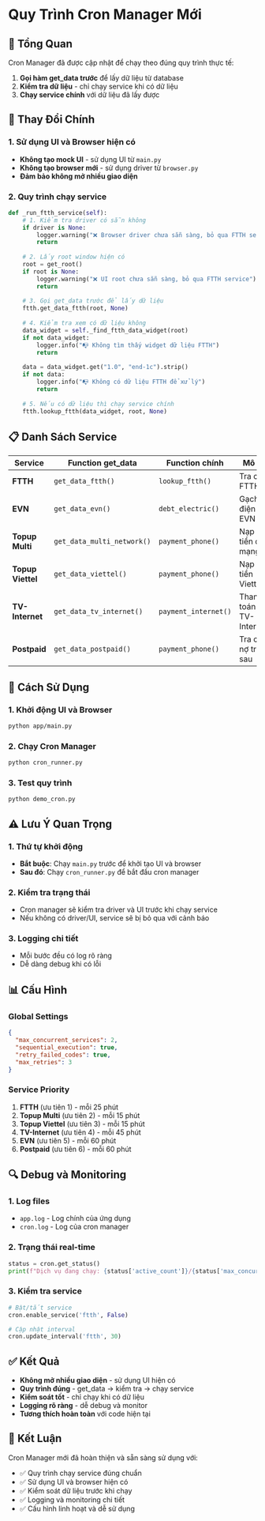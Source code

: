# Quy Trình Cron Manager Mới

## 🎯 Tổng Quan

Cron Manager đã được cập nhật để chạy theo đúng quy trình thực tế:
1. **Gọi hàm get_data trước** để lấy dữ liệu từ database
2. **Kiểm tra dữ liệu** - chỉ chạy service khi có dữ liệu
3. **Chạy service chính** với dữ liệu đã lấy được

## 🔧 Thay Đổi Chính

### 1. Sử dụng UI và Browser hiện có
- **Không tạo mock UI** - sử dụng UI từ `main.py`
- **Không tạo browser mới** - sử dụng driver từ `browser.py`
- **Đảm bảo không mở nhiều giao diện**

### 2. Quy trình chạy service
```python
def _run_ftth_service(self):
    # 1. Kiểm tra driver có sẵn không
    if driver is None:
        logger.warning("❌ Browser driver chưa sẵn sàng, bỏ qua FTTH service")
        return
    
    # 2. Lấy root window hiện có
    root = get_root()
    if root is None:
        logger.warning("❌ UI root chưa sẵn sàng, bỏ qua FTTH service")
        return
    
    # 3. Gọi get_data trước để lấy dữ liệu
    ftth.get_data_ftth(root, None)
    
    # 4. Kiểm tra xem có dữ liệu không
    data_widget = self._find_ftth_data_widget(root)
    if not data_widget:
        logger.info("📭 Không tìm thấy widget dữ liệu FTTH")
        return
    
    data = data_widget.get("1.0", "end-1c").strip()
    if not data:
        logger.info("📭 Không có dữ liệu FTTH để xử lý")
        return
    
    # 5. Nếu có dữ liệu thì chạy service chính
    ftth.lookup_ftth(data_widget, root, None)
```

## 📋 Danh Sách Service

| Service | Function get_data | Function chính | Mô tả |
|---------|------------------|----------------|-------|
| **FTTH** | `get_data_ftth()` | `lookup_ftth()` | Tra cứu FTTH |
| **EVN** | `get_data_evn()` | `debt_electric()` | Gạch điện EVN |
| **Topup Multi** | `get_data_multi_network()` | `payment_phone()` | Nạp tiền đa mạng |
| **Topup Viettel** | `get_data_viettel()` | `payment_phone()` | Nạp tiền Viettel |
| **TV-Internet** | `get_data_tv_internet()` | `payment_internet()` | Thanh toán TV-Internet |
| **Postpaid** | `get_data_postpaid()` | `payment_phone()` | Tra cứu nợ trả sau |

## 🚀 Cách Sử Dụng

### 1. Khởi động UI và Browser
```bash
python app/main.py
```

### 2. Chạy Cron Manager
```bash
python cron_runner.py
```

### 3. Test quy trình
```bash
python demo_cron.py
```

## ⚠️ Lưu Ý Quan Trọng

### 1. Thứ tự khởi động
- **Bắt buộc**: Chạy `main.py` trước để khởi tạo UI và browser
- **Sau đó**: Chạy `cron_runner.py` để bắt đầu cron manager

### 2. Kiểm tra trạng thái
- Cron manager sẽ kiểm tra driver và UI trước khi chạy service
- Nếu không có driver/UI, service sẽ bị bỏ qua với cảnh báo

### 3. Logging chi tiết
- Mỗi bước đều có log rõ ràng
- Dễ dàng debug khi có lỗi

## 📊 Cấu Hình

### Global Settings
```json
{
  "max_concurrent_services": 2,
  "sequential_execution": true,
  "retry_failed_codes": true,
  "max_retries": 3
}
```

### Service Priority
1. **FTTH** (ưu tiên 1) - mỗi 25 phút
2. **Topup Multi** (ưu tiên 2) - mỗi 15 phút  
3. **Topup Viettel** (ưu tiên 3) - mỗi 15 phút
4. **TV-Internet** (ưu tiên 4) - mỗi 45 phút
5. **EVN** (ưu tiên 5) - mỗi 60 phút
6. **Postpaid** (ưu tiên 6) - mỗi 60 phút

## 🔍 Debug và Monitoring

### 1. Log files
- `app.log` - Log chính của ứng dụng
- `cron.log` - Log của cron manager

### 2. Trạng thái real-time
```python
status = cron.get_status()
print(f"Dịch vụ đang chạy: {status['active_count']}/{status['max_concurrent']}")
```

### 3. Kiểm tra service
```python
# Bật/tắt service
cron.enable_service('ftth', False)

# Cập nhật interval
cron.update_interval('ftth', 30)
```

## ✅ Kết Quả

- **Không mở nhiều giao diện** - sử dụng UI hiện có
- **Quy trình đúng** - get_data → kiểm tra → chạy service
- **Kiểm soát tốt** - chỉ chạy khi có dữ liệu
- **Logging rõ ràng** - dễ debug và monitor
- **Tương thích hoàn toàn** với code hiện tại

## 🎉 Kết Luận

Cron Manager mới đã hoàn thiện và sẵn sàng sử dụng với:
- ✅ Quy trình chạy service đúng chuẩn
- ✅ Sử dụng UI và browser hiện có
- ✅ Kiểm soát dữ liệu trước khi chạy
- ✅ Logging và monitoring chi tiết
- ✅ Cấu hình linh hoạt và dễ sử dụng
